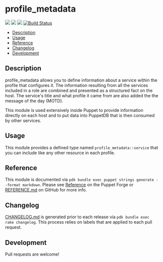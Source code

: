 # profile_metadata

![](https://img.shields.io/puppetforge/pdk-version/ploperations/profile_metadata.svg?style=popout)
![](https://img.shields.io/puppetforge/v/ploperations/profile_metadata.svg?style=popout)
![](https://img.shields.io/puppetforge/dt/ploperations/profile_metadata.svg?style=popout)
[![Build Status](https://travis-ci.org/ploperations/ploperations-profile_metadata.svg?branch=master)](https://travis-ci.com/ploperations/ploperations-profile_metadata)

- [Description](#description)
- [Usage](#usage)
- [Reference](#reference)
- [Changelog](#changelog)
- [Development](#development)

## Description

profile_metadata allows you to define information about a service within the profile that configures it. The information resulting from all the services included in a role are combined and presented as a structured fact on the host. The service's title and what profile it came from are also added the the message of the day (MOTD).

This module is used extensively inside Puppet to provide information directly on each host and to put data into PuppetDB that is then consumed by other services.

## Usage

This module provides a defined type named `profile_metadata::service` that you can include like any other resource in each profile.

## Reference

This module is documented via `pdk bundle exec puppet strings generate --format markdown`. Please see [Reference](https://forge.puppet.com/ploperations/profile_metadata/reference) on the Puppet Forge or [REFERENCE.md](REFERENCE.md) on GitHub for more info.

## Changelog

[CHANGELOG.md](CHANGELOG.md) is generated prior to each release via `pdk bundle exec rake changelog`. This process relies on labels that are applied to each pull request.

## Development

Pull requests are welcome!
